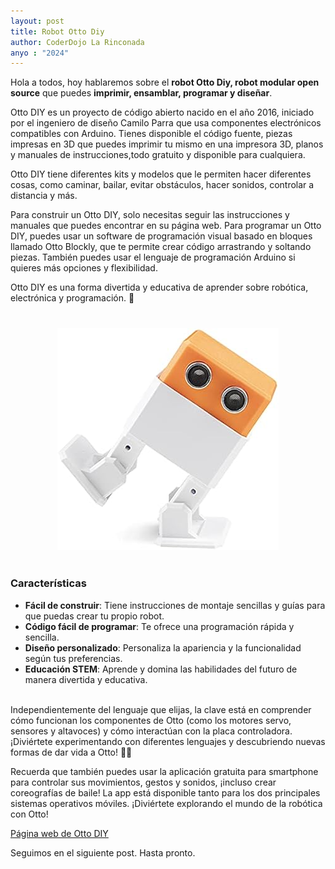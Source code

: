 ```yaml
---
layout: post
title: Robot Otto Diy
author: CoderDojo La Rinconada
anyo : "2024"
---
```



Hola a todos, hoy hablaremos sobre el **robot Otto Diy, robot modular open source** que puedes **imprimir, ensamblar, programar y diseñar**.


Otto DIY es un proyecto de código abierto nacido en el año 2016, iniciado por el ingeniero de diseño Camilo Parra que usa componentes electrónicos compatibles con Arduino. Tienes disponible el código fuente, piezas impresas en 3D que puedes imprimir tu mismo en una impresora 3D, planos y manuales de instrucciones,todo gratuito y disponible para cualquiera.

Otto DIY tiene diferentes kits y modelos que le permiten hacer diferentes cosas, como caminar, bailar, evitar obstáculos, hacer sonidos, controlar a distancia y más. 

Para construir un Otto DIY, solo necesitas seguir las instrucciones y manuales que puedes encontrar en su página web. Para programar un Otto DIY, puedes usar un software de programación visual basado en bloques llamado Otto Blockly, que te permite crear código arrastrando y soltando piezas. También puedes usar el lenguaje de programación Arduino si quieres más opciones y flexibilidad. 

Otto DIY es una forma divertida y educativa de aprender sobre robótica, electrónica y programación. 🤖

<span class="post-redondea" style="display:block;text-align:center;margin: 40px 0px;">![otto]</span>

### Características

- **Fácil de construir**: Tiene instrucciones de montaje sencillas y guías para que puedas crear tu propio robot.
- **Código fácil de programar**: Te ofrece una programación rápida y sencilla.
- **Diseño personalizado**: Personaliza la apariencia y la funcionalidad según tus preferencias.
- **Educación STEM**: Aprende y domina las habilidades del futuro de manera divertida y educativa.

<br>
Independientemente del lenguaje que elijas, la clave está en comprender cómo funcionan los componentes de Otto (como los motores servo, sensores y altavoces) y cómo interactúan con la placa controladora. ¡Diviértete experimentando con diferentes lenguajes y descubriendo nuevas formas de dar vida a Otto! 🤖✨



Recuerda que también puedes usar la aplicación gratuita para smartphone para controlar sus movimientos, gestos y sonidos, ¡incluso crear coreografías de baile! La app está disponible tanto para los dos principales sistemas operativos móviles. ¡Diviértete explorando el mundo de la robótica con Otto! 



<a class="boton-negro-verde-post" rel="noopener noreferrer" target="_blank" href="https://es.ottodiy.com/">Página web de Otto DIY</a>



Seguimos en el siguiente post. Hasta pronto.





[otto]: /images/otto.jpg



